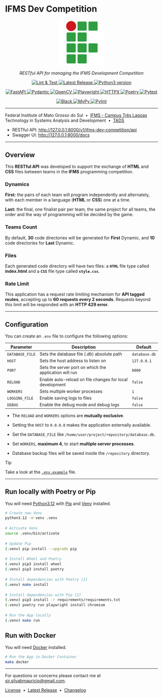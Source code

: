 # IFMS Dev Competition

<p align="center">
  <img src="./ifms.png" width="150" alt="IFMS">
<p>
<p align="center">
  <em>RESTful API for managing the IFMS Development Competition</em>
</p>
<p align="center">
  <a href="https://github.com/mauprogramador/scopus-survey-api/actions/workflows/verification.yml">
    <img src="https://img.shields.io/github/actions/workflow/status/mauprogramador/scopus-survey-api/verification.yml?branch=master&event=push&logo=github&label=Lint%26Test&color=C5362B" alt="Lint & Test">
  </a>
  <a href="https://github.com/mauprogramador/ifms-dev-competition/releases/latest" target="_blank" rel="external" title="Latest Release">
    <img src="https://img.shields.io/github/v/tag/mauprogramador/ifms-dev-competition?logo=github&label=Release&color=E9711C" alt="Latest Release">
  </a>
  <a href="https://www.python.org/">
    <img src="https://img.shields.io/badge/Python-v3.12-FBDA4E?logo=python&logoColor=FFF&labelColor=3776AB" alt="Python3 version">
  </a>
</p>
<p align="center">
  <a href="https://fastapi.tiangolo.com/">
    <img src="https://img.shields.io/badge/FastAPI-009688?logo=fastapi&logoColor=FFF" alt="FastAPI">
  </a>
  <a href="https://docs.pydantic.dev/latest/">
    <img src="https://img.shields.io/badge/Pydantic-E92063?logo=pydantic&logoColor=FFF" alt="Pydantic">
  </a>
  <a href="https://opencv.org/">
    <img src="https://img.shields.io/badge/OpenCV-5C3EE8?logo=opencv&logoColor=FFF" alt="OpenCV">
  </a>
  <a href="https://playwright.dev/python/">
    <img src="https://img.shields.io/badge/Playwrigt-6BBB4B?logo=pypi&logoColor=FFF" alt="Playwright">
  </a>
  <a href="https://www.python-httpx.org/">
    <img src="https://img.shields.io/badge/HTTPX-3794F3?logo=pypi&logoColor=FFF" alt="HTTPX">
  </a>
  <a href="https://python-poetry.org/">
    <img src="https://img.shields.io/badge/Poetry-60A5FA?logo=poetry&logoColor=FFF" alt="Poetry">
  </a>
  <a href="https://docs.pytest.org/en/stable/">
    <img src="https://img.shields.io/badge/Pytest-0A9EDC?logo=pytest&logoColor=FFF" alt="Pytest">
  </a>
</p>
<p align="center">
  <a href="https://black.readthedocs.io/en/stable/">
    <img src="https://img.shields.io/badge/code style-black-000" alt="Black">
  </a>
  <a href="https://mypy.readthedocs.io/en/stable/">
    <img src="https://img.shields.io/badge/mypy-checked-2A6DB2" alt="MyPy">
  </a>
  <a href="https://pylint.readthedocs.io/en/stable/">
    <img src="https://img.shields.io/badge/linting-pylint-yellowgreen" alt="Pylint">
  </a>
</p>

---

Federal Institute of Mato Grosso do Sul &nbsp;&#8226;&nbsp; [IFMS - Campus Três Lagoas](https://www.ifms.edu.br/campi/campus-tres-lagoas)
<br/>
Technology in Systems Analysis and Development &nbsp;&#8226;&nbsp; [TADS](https://www.ifms.edu.br/campi/campus-tres-lagoas/cursos/graduacao/analise-e-desenvolvimento-de-sistemas)

- RESTful API: <http://127.0.0.1:8000/v1/ifms-dev-competition/api>
- Swagger UI: <http://127.0.0.1:8000/docs>

---

## Overview

This **RESTful API** was developed to support the exchange of **HTML** and **CSS** files between teams in the **IFMS** programming competition.

### Dynamics

**First:** the pairs of each team will program independently and alternately, with each member in a language (**HTML** or **CSS**) one at a time.

**Last:** the final, one finalist pair per team, the same project for all teams, the order and the way of programming will be decided by the game.

### Teams Count

By default, **30** code directories will be generated for **First** Dynamic, and **10** code directories for **Last** Dynamic.

### Files

Each generated code directory will have two files: a **`HTML`** file type called **index.html** and a **`CSS`** file type called **`style.css`**.

### Rate Limit

This application has a request rate limiting mechanism for **API tagged routes**, accepting up to **60 requests every 2 seconds**. Requests beyond this limit will be responded with an **HTTP 429 error**.

---

## Configuration

You can create an `.env` file to configure the following options:

| **Parameter**   | **Description**                                          | **Default**   |
| --------------- | -------------------------------------------------------- | ------------- |
| `DATABASE_FILE` | Sets the database file (_.db_) absolute path             | `database.db` |
| `HOST`          | Sets the host address to listen on                       | `127.0.0.1`   |
| `PORT`          | Sets the server port on which the application will run   | `8000`        |
| `RELOAD`        | Enable auto-reload on file changes for local development | `false`       |
| `WORKERS`       | Sets multiple worker processes                           | `1`           |
| `LOGGING_FILE`  | Enable saving logs to files                              | `false`       |
| `DEBUG`         | Enable the debug mode and debug logs                     | `false`       |

- The `RELOAD` and `WORKERS` options are **mutually exclusive**.

- Setting the `HOST` to `0.0.0.0` makes the application externally available.

- Set the `DATABASE_FILE` like `/home/user/project/repository/database.db`.

- Set `WORKERS`, **maximum 4**, to start **multiple server processes**.

- Database backup files will be saved inside the `/repository` directory.

> [!TIP]
> Take a look at the [`.env.example`](./.env.example) file.

---

## Run locally with Poetry or Pip

You will need [Python3.12](https://www.python.org/downloads/release/python-31211/) with [Pip](https://pip.pypa.io/en/stable/installation/) and [Venv](https://docs.python.org/3/library/venv.html) installed.

```bash
# Create new Venv
python3.12 -m venv .venv

# Activate Venv
source .venv/bin/activate

# Update Pip
(.venv) pip install --upgrade pip

# Install Wheel and Poetry
(.venv) pip3 install wheel
(.venv) pip3 install poetry

# Install dependencies with Poetry [1]
(.venv) make install

# Install dependencies with Pip [2]
(.venv) pip3 install -r requirements/requirements.txt
(.venv) poetry run playwright install chromium

# Run the App locally
(.venv) make run
```

## Run with Docker

You will need [Docker](https://www.docker.com/) installed.

```bash
# Run the App in Docker Container
make docker
```

---

For questions or concerns please contact me at <sir.silvabmauricio@gmail.com>.

[License](./LICENSE)
&nbsp;&#8226;&nbsp;
[Latest Release](https://github.com/mauprogramador/ifms-dev-competition/releases/latest)
&nbsp;&#8226;&nbsp;
[Changelog](./CHANGELOG.md)
